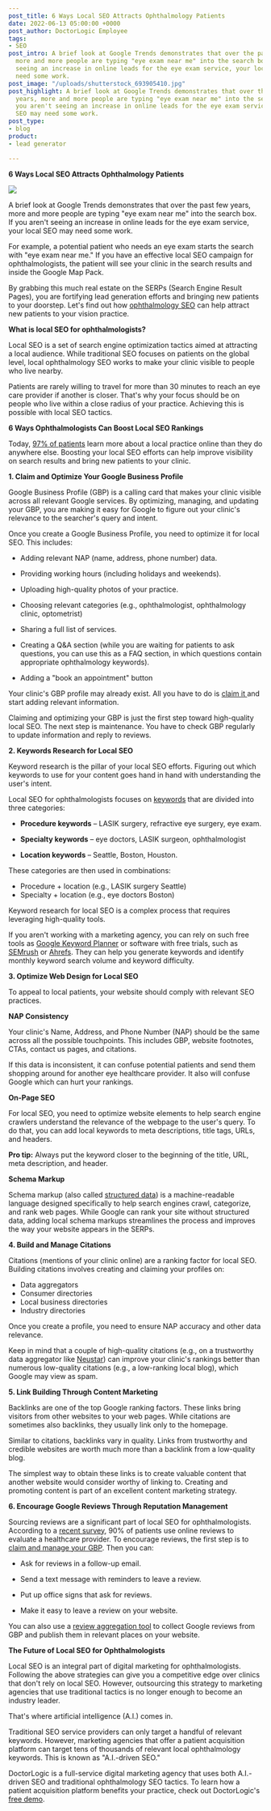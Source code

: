 ```yaml
---
post_title: 6 Ways Local SEO Attracts Ophthalmology Patients
date: 2022-06-13 05:00:00 +0000
post_author: DoctorLogic Employee
tags:
- SEO
post_intro: A brief look at Google Trends demonstrates that over the past few years,
  more and more people are typing "eye exam near me" into the search box. If you aren't
  seeing an increase in online leads for the eye exam service, your local SEO may
  need some work.
post_image: "/uploads/shutterstock_693905410.jpg"
post_highlight: A brief look at Google Trends demonstrates that over the past few
  years, more and more people are typing "eye exam near me" into the search box. If
  you aren't seeing an increase in online leads for the eye exam service, your local
  SEO may need some work.
post_type:
- blog
product:
- lead generator

---
```

**6 Ways Local SEO Attracts Ophthalmology Patients**

![](/uploads/shutterstock_395497651.jpg)

A brief look at Google Trends demonstrates that over the past few years, more and more people are typing "eye exam near me" into the search box. If you aren't seeing an increase in online leads for the eye exam service, your local SEO may need some work.

For example, a potential patient who needs an eye exam starts the search with "eye exam near me." If you have an effective local SEO campaign for ophthalmologists, the patient will see your clinic in the search results and inside the Google Map Pack.

By grabbing this much real estate on the SERPs (Search Engine Result Pages), you are fortifying lead generation efforts and bringing new patients to your doorstep. Let's find out how [ophthalmology SEO](https://doctorlogic.com/blog/seo-for-ophthalmologists-get-seen-by-google) can help attract new patients to your vision practice.

**What is local SEO for ophthalmologists?**

Local SEO is a set of search engine optimization tactics aimed at attracting a local audience. While traditional SEO focuses on patients on the global level, local ophthalmology SEO works to make your clinic visible to people who live nearby.

Patients are rarely willing to travel for more than 30 minutes to reach an eye care provider if another is closer. That's why your focus should be on people who live within a close radius of your practice. Achieving this is possible with local SEO tactics.

**6 Ways Ophthalmologists Can Boost Local SEO Rankings**

Today, [97% of patients](https://blog.hubspot.com/marketing/local-seo-stats) learn more about a local practice online than they do anywhere else. Boosting your local SEO efforts can help improve visibility on search results and bring new patients to your clinic.

**1. Claim and Optimize Your Google Business Profile**

Google Business Profile (GBP) is a calling card that makes your clinic visible across all relevant Google services. By optimizing, managing, and updating your GBP, you are making it easy for Google to figure out your clinic's relevance to the searcher's query and intent.

Once you create a Google Business Profile, you need to optimize it for local SEO. This includes:

* Adding relevant NAP (name, address, phone number) data.
* Providing working hours (including holidays and weekends).
* Uploading high-quality photos of your practice.
* Choosing relevant categories (e.g., ophthalmologist, ophthalmology clinic, optometrist)
* Sharing a full list of services.


* Creating a Q&A section (while you are waiting for patients to ask questions, you can use this as a FAQ section, in which questions contain appropriate ophthalmology keywords).
* Adding a "book an appointment" button

Your clinic's GBP profile may already exist. All you have to do is [claim it ](https://business.google.com/create)and start adding relevant information.

Claiming and optimizing your GBP is just the first step toward high-quality local SEO. The next step is maintenance. You have to check GBP regularly to update information and reply to reviews.

**2. Keywords Research for Local SEO**

Keyword research is the pillar of your local SEO efforts. Figuring out which keywords to use for your content goes hand in hand with understanding the user's intent.

Local SEO for ophthalmologists focuses on [keywords](https://doctorlogic.com/blog/how-to-brainstorm-ophthalmology-keywords) that are divided into three categories:

* **Procedure keywords** – LASIK surgery, refractive eye surgery, eye exam.
* **Specialty keywords** – eye doctors, LASIK surgeon, ophthalmologist


* **Location keywords** – Seattle, Boston, Houston.

These categories are then used in combinations:

* Procedure + location (e.g., LASIK surgery Seattle)
* Specialty + location (e.g., eye doctors Boston)

Keyword research for local SEO is a complex process that requires leveraging high-quality tools.

If you aren't working with a marketing agency, you can rely on such free tools as [Google Keyword Planner](https://ads.google.com/home/tools/keyword-planner/) or software with free trials, such as[ SEMrush](https://www.semrush.com/analytics/keywordmagic/start) or [Ahrefs](https://ahrefs.com/). They can help you generate keywords and identify monthly keyword search volume and keyword difficulty.

**3. Optimize Web Design for Local SEO**

To appeal to local patients, your website should comply with relevant SEO practices.

**NAP Consistency**

Your clinic's Name, Address, and Phone Number (NAP) should be the same across all the possible touchpoints. This includes GBP, website footnotes, CTAs, contact us pages, and citations.

If this data is inconsistent, it can confuse potential patients and send them shopping around for another eye healthcare provider. It also will confuse Google which can hurt your rankings.

**On-Page SEO**

For local SEO, you need to optimize website elements to help search engine crawlers understand the relevance of the webpage to the user's query. To do that, you can add local keywords to meta descriptions, title tags, URLs, and headers.

**Pro tip:** Always put the keyword closer to the beginning of the title, URL, meta description, and header.

**Schema Markup**

Schema markup (also called [structured data](https://developers.google.com/search/docs/advanced/structured-data/local-business)) is a machine-readable language designed specifically to help search engines crawl, categorize, and rank web pages. While Google can rank your site without structured data, adding local schema markups streamlines the process and improves the way your website appears in the SERPs.

**4. Build and Manage Citations**

Citations (mentions of your clinic online) are a ranking factor for local SEO. Building citations involves creating and claiming your profiles on:

* Data aggregators
* Consumer directories
* Local business directories
* Industry directories

Once you create a profile, you need to ensure NAP accuracy and other data relevance.

Keep in mind that a couple of high-quality citations (e.g., on a trustworthy data aggregator like [Neustar](https://www.neustarlocaleze.biz/directory/us/)) can improve your clinic's rankings better than numerous low-quality citations (e.g., a low-ranking local blog), which Google may view as spam.

**5. Link Building Through Content Marketing**

Backlinks are one of the top Google ranking factors. These links bring visitors from other websites to your web pages. While citations are sometimes also backlinks, they usually link only to the homepage.

Similar to citations, backlinks vary in quality. Links from trustworthy and credible websites are worth much more than a backlink from a low-quality blog.

The simplest way to obtain these links is to create valuable content that another website would consider worthy of linking to. Creating and promoting content is part of an excellent content marketing strategy.

**6. Encourage Google Reviews Through Reputation Management**

Sourcing reviews are a significant part of local SEO for ophthalmologists. According to a [recent survey](https://www.softwareadvice.com/resources/how-patients-use-online-reviews/#1), 90% of patients use online reviews to evaluate a healthcare provider. To encourage reviews, the first step is to [claim and manage your GBP](https://support.google.com/business/answer/3474122?hl=en). Then you can:

* Ask for reviews in a follow-up email.
* Send a text message with reminders to leave a review.


* Put up office signs that ask for reviews.
* Make it easy to leave a review on your website.

You can also use a [review aggregation tool](https://doctorlogic.com/online-reputation-management-doctors) to collect Google reviews from GBP and publish them in relevant places on your website.

**The Future of Local SEO for Ophthalmologists**

Local SEO is an integral part of digital marketing for ophthalmologists. Following the above strategies can give you a competitive edge over clinics that don't rely on local SEO. However, outsourcing this strategy to marketing agencies that use traditional tactics is no longer enough to become an industry leader.

That's where artificial intelligence (A.I.) comes in.

Traditional SEO service providers can only target a handful of relevant keywords. However, marketing agencies that offer a patient acquisition platform can target tens of thousands of relevant local ophthalmology keywords. This is known as "A.I.-driven SEO."

DoctorLogic is a full-service digital marketing agency that uses both A.I.-driven SEO and traditional ophthalmology SEO tactics. To learn how a patient acquisition platform benefits your practice, check out DoctorLogic's [free demo](https://doctorlogic.com/get-a-demo).